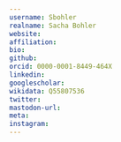 ```yaml
---
username: Sbohler
realname: Sacha Bohler
website: 
affiliation: 
bio: 
github: 
orcid: 0000-0001-8449-464X
linkedin: 
googlescholar: 
wikidata: Q55807536
twitter: 
mastodon-url: 
meta:
instagram:
---
```

